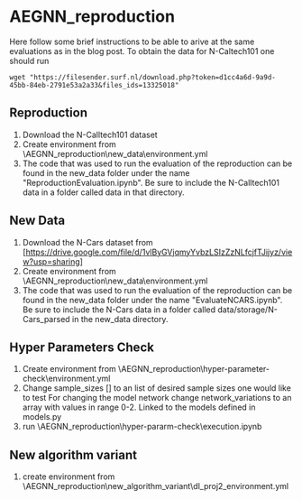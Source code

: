 
# AEGNN_reproduction
Here follow some brief instructions to be able to arive at the same evaluations as in the blog post.
To obtain the data for N-Caltech101 one should run
```
wget "https://filesender.surf.nl/download.php?token=d1cc4a6d-9a9d-45bb-84eb-2791e53a2a33&files_ids=13325018"
```

## Reproduction
1. Download the N-Calltech101 dataset
2. Create environment from \AEGNN_reproduction\new_data\environment.yml
3. The code that was used to run the evaluation of the reproduction can be found in the new_data folder under the name "ReproductionEvaluation.ipynb". Be sure to include the N-Calltech101 data in a folder called data in that directory.
## New Data
1. Download the N-Cars dataset from [https://drive.google.com/file/d/1vlByGVjqmyYvbzLSIzZzNLfcjfTJijyz/view?usp=sharing]
2. Create environment from \AEGNN_reproduction\new_data\environment.yml
3. The code that was used to run the evaluation of the reproduction can be found in the new_data folder under the name "EvaluateNCARS.ipynb". Be sure to include the N-Cars data in a folder called data/storage/N-Cars_parsed in the new_data directory.
## Hyper Parameters Check
1.	Create environment from \AEGNN_reproduction\hyper-parameter-check\environment.yml
2.	Change sample_sizes [] to an list of desired sample sizes one would like to test
For changing the model network change network_variations to an array with values in range 0-2. Linked to the models defined in models.py
3.	run \AEGNN_reproduction\hyper-pararm-check\execution.ipynb
## New algorithm variant

1. create environment from \AEGNN_reproduction\new_algorithm_variant\dl_proj2_environment.yml
